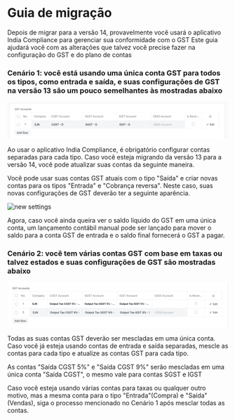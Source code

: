 # Guia de migração



Depois de migrar para a versão 14, provavelmente você usará o aplicativo India Compliance para gerenciar sua conformidade com o GST
Este guia ajudará você com as alterações que talvez você precise fazer na configuração do GST e do plano de contas 


### Cenário 1: você está usando uma única conta GST para todos os tipos, como entrada e saída, e suas configurações de GST na versão 13 são um pouco semelhantes às mostradas abaixo


![conta única](/files/single-account.png)


Ao usar o aplicativo India Compliance, é obrigatório configurar contas separadas para cada tipo. Caso você esteja migrando da versão 13 para a versão 14, você pode atualizar suas contas da seguinte maneira.


Você pode usar suas contas GST atuais com o tipo "Saída" e criar novas contas para os tipos "Entrada" e "Cobrança reversa". Neste caso, suas novas configurações de GST deverão ter a seguinte aparência.


![new settings](/private/files/new-settings.png)


Agora, caso você ainda queira ver o saldo líquido do GST em uma única conta, um lançamento contábil manual pode ser lançado para mover o saldo para a conta GST de entrada e o saldo final fornecerá o GST a pagar.


###  Cenário 2: você tem várias contas GST com base em taxas ou talvez estados e suas configurações de GST são mostradas abaixo


![conta multipe](/files/multipe-account.png)


Todas as suas contas GST deverão ser mescladas em uma única conta. Caso você já esteja usando contas de entrada e saída separadas, mescle as contas para cada tipo e atualize as contas GST para cada tipo.


As contas "Saída CGST 5%" e "Saída CGST 9%" serão mescladas em uma única conta "Saída CGST", o mesmo vale para contas SGST e IGST


Caso você esteja usando várias contas para taxas ou qualquer outro motivo, mas a mesma conta para o tipo "Entrada"(Compra) e "Saída"(Vendas), siga o processo mencionado no Cenário 1 após mesclar todas as contas.



